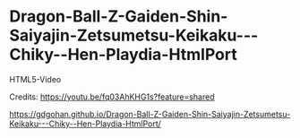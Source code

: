 # Dragon-Ball-Z-Gaiden-Shin-Saiyajin-Zetsumetsu-Keikaku---Chiky--Hen-Playdia-HtmlPort
HTML5-Video

Credits: https://youtu.be/fq03AhKHG1s?feature=shared

https://gdgohan.github.io/Dragon-Ball-Z-Gaiden-Shin-Saiyajin-Zetsumetsu-Keikaku---Chiky--Hen-Playdia-HtmlPort/
